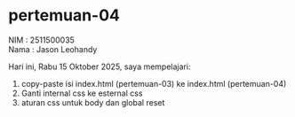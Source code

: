 # pertemuan-04

NIM : 2511500035<br>
Nama : Jason Leohandy<br>

Hari ini, Rabu 15 Oktober 2025, saya mempelajari: 
<ol>
 <li>copy-paste isi index.html (pertemuan-03) ke index.html (pertemuan-04)</li>
 <li>Ganti internal css ke esternal css</li>
 <li>aturan css untuk body dan global reset</li>
</ol>